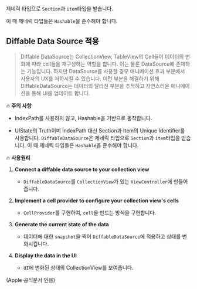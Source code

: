 제네릭 타입으로 `Section`과 `item`타입을 받습니다. 

이 때 제네릭 타입들은 `Hashable`을 준수해야 합니다. 



## Diffable Data Source 적용

> Diffable DataSource는 CollectionView, TableView의 Cell들이 데이터의 변화에 따라 cell들을 재구성하는 역할을 합니다. 이는 물론 DataSource에 존재하는 기능입니다. 하지만 DataSource를 사용할 경우 애니메이션 효과 부분에서 사용자의 UX를 저하시킬 수 있습니다. 이런 부분을 해결하기 위해 DiffableDataSource는 데이터의 달라진 부분을 추적하고 자연스러운 애니메이션을 통해 UI를 업데이트 합니다.



:fire: **주의 사항**

- IndexPath를 사용하지 않고, Hashable을 기반으로 동작합니다.

- UIState의 Truth이며 IndexPath 대신 Section과 Item의 Unique Identifier를 사용합니다. `DiffableDataSource`은 제네릭 타입으로 `Section`과 `item`타입을 받습니다. 이 때 제네릭 타입들은 `Hashable`을 준수해야 합니다. 



:fire: **사용원리**

1. **Connect a diffable data source to your collection view**
   - `DiffableDataSource`를 `CollectionView`가 있는 `ViewController`에 만들어줍니다.

2. **Implement a cell provider to configure your collection view's cells**
   - `CellProvider`를 구현하여, `cell`을 만드는 방식을 구현합니다.

3. **Generate the current state of the data**
   - 데이터에 대한 `snapshot`을 찍어 `DiffableDataSource`에 적용하고 상태를 변화시킵니다.

4. **Display the data in the UI**
   - `UI`에 변화된 상태의 CollectionView를 보여줍니다.

(Apple 공식문서 인용)




